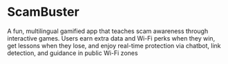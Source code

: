 # ScamBuster
A fun, multilingual gamified app that teaches scam awareness through interactive games. Users earn extra data and Wi-Fi perks when they win, get lessons when they lose, and enjoy real-time protection via chatbot, link detection, and guidance in public Wi-Fi zones
